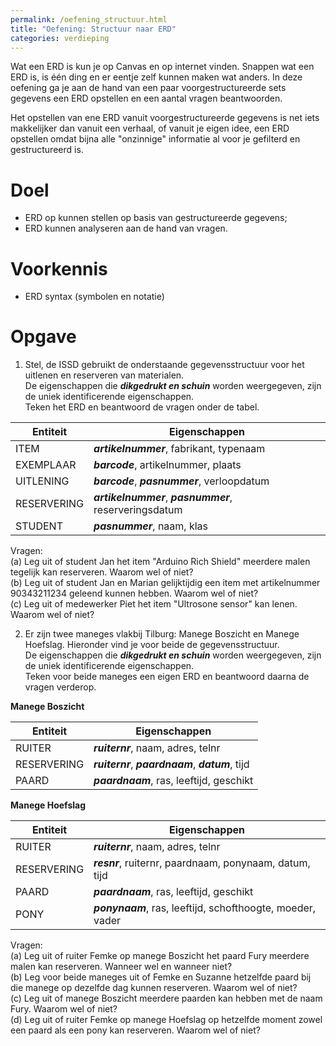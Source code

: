 ```yaml
---
permalink: /oefening_structuur.html
title: "Oefening: Structuur naar ERD"
categories: verdieping
---
```


Wat een ERD is kun je op Canvas en op internet vinden. Snappen wat een ERD is, is één ding en er eentje zelf kunnen maken wat anders. In deze oefening ga je aan de hand van een paar voorgestructureerde sets gegevens een ERD opstellen en een aantal vragen beantwoorden. 

Het opstellen van ene ERD vanuit voorgestructureerde gegevens is net iets makkelijker dan vanuit een verhaal, of vanuit je eigen idee, een ERD opstellen omdat bijna alle "onzinnige" informatie al voor je gefilterd en gestructureerd is. 

# Doel
- ERD op kunnen stellen op basis van gestructureerde gegevens; 
- ERD kunnen analyseren aan de hand van vragen.

# Voorkennis
- ERD syntax (symbolen en notatie)

# Opgave
1. Stel, de ISSD gebruikt de onderstaande gegevensstructuur voor het uitlenen en reserveren van materialen.    
De eigenschappen die **_dikgedrukt en schuin_** worden weergegeven, zijn de uniek identificerende eigenschappen.   
Teken het ERD en beantwoord de vragen onder de tabel.   

| Entiteit      | Eigenschappen                                             |
|---------------|-----------------------------------------------------------|
| ITEM          | **_artikelnummer_**, fabrikant, typenaam                  |
| EXEMPLAAR     | **_barcode_**, artikelnummer, plaats                      |
| UITLENING     | **_barcode_**, **_pasnummer_**, verloopdatum              |
| RESERVERING   | **_artikelnummer_**, **_pasnummer_**, reserveringsdatum   |
| STUDENT       | **_pasnummer_**, naam, klas                               |

Vragen:   
(a) Leg uit of student Jan het item "Arduino Rich Shield" meerdere malen tegelijk kan reserveren. Waarom wel of niet?   
(b) Leg uit of student Jan en Marian gelijktijdig een item met artikelnummer 90343211234 geleend kunnen hebben. Waarom wel of niet?   
(c) Leg uit of medewerker Piet het item "Ultrosone sensor" kan lenen. Waarom wel of niet?   

2. Er zijn twee maneges vlakbij Tilburg: Manege Boszicht en Manege Hoefslag. Hieronder vind je voor beide de gegevensstructuur.   
De eigenschappen die **_dikgedrukt en schuin_** worden weergegeven, zijn de uniek identificerende eigenschappen.   
Teken voor beide maneges een eigen ERD en beantwoord daarna de vragen verderop.   

**Manege Boszicht**   

| Entiteit      | Eigenschappen                                         |
|---------------|-------------------------------------------------------|
| RUITER        | **_ruiternr_**, naam, adres, telnr                    |
| RESERVERING   | **_ruiternr_**, **_paardnaam_**, **_datum_**, tijd    |
| PAARD         | **_paardnaam_**, ras, leeftijd, geschikt              |

**Manege Hoefslag**   

| Entiteit      | Eigenschappen                                                 |
|---------------|---------------------------------------------------------------|
| RUITER        | **_ruiternr_**, naam, adres, telnr                            |
| RESERVERING   | **_resnr_**, ruiternr, paardnaam, ponynaam, datum, tijd       |
| PAARD         | **_paardnaam_**, ras, leeftijd, geschikt                      |
| PONY          | **_ponynaam_**, ras, leeftijd, schofthoogte, moeder, vader    |   

Vragen:   
(a) Leg uit of ruiter Femke op manege Boszicht het paard Fury meerdere malen kan reserveren. Wanneer wel en wanneer niet?    
(b) Leg voor beide maneges uit of Femke en Suzanne hetzelfde paard bij die manege op dezelfde dag kunnen reserveren. Waarom wel of niet?     
(c) Leg uit of manege Boszicht meerdere paarden kan hebben met de naam Fury. Waarom wel of niet?    
(d) Leg uit of ruiter Femke op manege Hoefslag op hetzelfde moment zowel een paard als een pony kan reserveren. Waarom wel of niet?